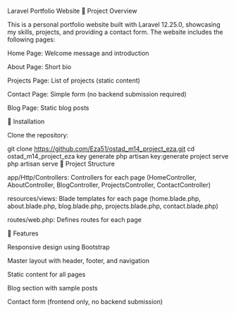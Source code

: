 Laravel Portfolio Website
📘 Project Overview

This is a personal portfolio website built with Laravel 12.25.0, showcasing my skills, projects, and providing a contact form. The website includes the following pages:

Home Page: Welcome message and introduction

About Page: Short bio

Projects Page: List of projects (static content)

Contact Page: Simple form (no backend submission required)

Blog Page: Static blog posts

🔧 Installation

Clone the repository:

git clone https://github.com/Eza51/ostad_m14_project_eza.git
cd ostad_m14_project_eza
key generate
php artisan key:generate
project serve
php artisan serve
📁 Project Structure

app/Http/Controllers: Controllers for each page (HomeController, AboutController, BlogController, ProjectsController, ContactController)

resources/views: Blade templates for each page (home.blade.php, about.blade.php, blog.blade.php, projects.blade.php, contact.blade.php)

routes/web.php: Defines routes for each page

🧪 Features

Responsive design using Bootstrap

Master layout with header, footer, and navigation

Static content for all pages

Blog section with sample posts

Contact form (frontend only, no backend submission)
